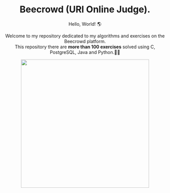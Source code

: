 <h1 align="center">Beecrowd (URI Online Judge).</h1>

<p align="center">Hello, World! 🌎</p>
<p align="center">Welcome to my repository dedicated to my algorithms and exercises on the Beecrowd platform.</br>
This repository there are <b>more than 100 exercises</b> solved using C, PostgreSQL, Java and Python.👾💥</p>

<div align="center">
  <img width=400hr src="https://user-images.githubusercontent.com/87160095/198856450-6406f86a-10df-4574-a9f9-96bc2e6d5276.png">
</div>
